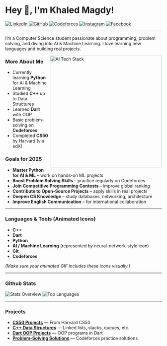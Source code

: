 # Hey 👋, I'm Khaled Magdy!

[![LinkedIn](https://raw.githubusercontent.com/rahul-jha98/rahul-jha98/.../linkedin.svg)](https://www.linkedin.com/in/khaled-magdy-b8b59a2a3)
[![GitHub](https://raw.githubusercontent.com/rahul-jha98/.../github.svg)](https://github.com/khaled-magdy111)
[![Codeforces](https://upload.wikimedia.org/.../Codeforces_logo.svg)](https://codeforces.com/profile/YOUR-CODEFORCES)
[![Instagram](https://raw.githubusercontent.com/.../instagram.svg)](https://www.instagram.com/khaled_magdy_7)
[![Facebook](https://raw.githubusercontent.com/.../facebook.svg)](https://www.facebook.com/share/16THurC4vL/)

---

I’m a Computer Science student passionate about programming, problem solving, and diving into AI & Machine Learning. I love learning new languages and building real projects.

<img align="right" alt="AI Tech Stack" src="INSERT_YOUR_NEW_GIF_WITH_ICONS.gif" width="360px"/>

###  More About Me
-  Currently learning **Python** for AI & Machine Learning
-  Studied **C++** up to Data Structures
-  Learned **Dart** with OOP
-  Basic problem-solving on **Codeforces**
-  Completed **CS50** by Harvard (via edX)

###  Goals for 2025
- **Master Python for AI & ML** – work on hands-on ML projects  
- **Boost Problem Solving Skills** – practice regularly on Codeforces  
- **Join Competitive Programming Contests** – improve global ranking  
- **Contribute to Open-Source Projects** – apply skills in real projects  
- **Deepen CS Knowledge** – study databases, networking, architecture  
- **Improve English Communication** – for international collaboration  

---

###  Languages & Tools (Animated Icons)
- **C++**
- **Dart**
- **Python**
- **AI / Machine Learning** (represented by neural-network-style icon)
- **Git**
- **Codeforces**

*(Make sure your animated GIF includes these icons visually.)*

---

###  Github Stats
![Stats Overview](https://github-readme-stats.vercel.app/api?username=khaled-magdy111&show_icons=true&theme=tokyonight)
![Top Languages](https://github-readme-stats.vercel.app/api/top-langs/?username=khaled-magdy111&layout=compact&theme=tokyonight)

---

###  Projects
- **[CS50 Projects](https://github.com/khaled-magdy111/CS50-projects)** — From Harvard CS50  
- **[C++ Data Structures](https://github.com/khaled-magdy111/Data-Structures)** — Linked lists, stacks, queues, etc.  
- **[Dart OOP Projects](https://github.com/khaled-magdy111/Dart-OOP)** — OOP programs in Dart  
- **[Problem-Solving Solutions](https://github.com/khaled-magdy111/Problem-Solving)** — Codeforces practice solutions

